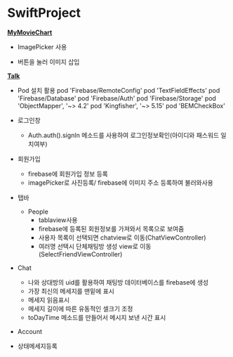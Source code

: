 # SwiftProject

[**MyMovieChart**](https://github.com/JINHYUCK-r/SwiftProject/tree/master/MyMovieChart)
- ImagePicker 사용
*  버튼을 눌러 이미지 삽입


[**Talk**](https://github.com/JINHYUCK-r/SwiftProject/tree/master/Talk)
- Pod 설치 활용
 pod 'Firebase/RemoteConfig'
 pod 'TextFieldEffects'
 pod 'Firebase/Database'
 pod 'Firebase/Auth'
 pod 'Firebase/Storage'
 pod 'ObjectMapper', '~> 4.2'
 pod 'Kingfisher', '~> 5.15'
 pod 'BEMCheckBox'
 
- 로그인창
  - Auth.auth().signIn 메소드를 사용하여 로그인정보확인(아이디와 패스워드 일치여부)

- 회원가입
  - firebase에 회원가입 정보 등록
  - imagePicker로 사진등록/ firebase에 이미지 주소 등록하여 불러와사용
 
 
- 탭바
  - People
    - tablaview사용 
    - firebase에 등록된 회원정보를 가져와서 목록으로 보여줌
    - 사용자 목록이 선택되면 chatview로 이동(ChatViewController)
    - 여러명 선택시 단체채팅방 생성 view로 이동(SelectFriendViewController)
 - Chat
    - 나와 상대방의 uid를 활용하여 채팅방 데이터베이스를 firebase에 생성
    - 가장 최신의 메세지를 맨밑에 표시
    - 메세지 읽음표시
    - 메세지 길이에 따른 유동적인 셀크기 조정
    - toDayTime 메소드를 만들어서 메시지 보낸 시간 표시
 * Account
  - 상태메세지등록
